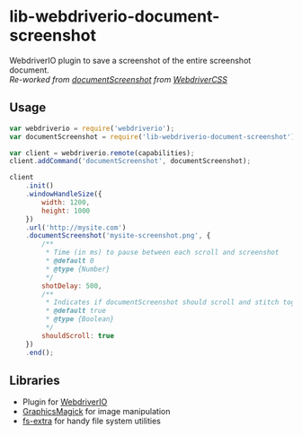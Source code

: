 # lib-webdriverio-document-screenshot
WebdriverIO plugin to save a screenshot of the entire screenshot document.  
*Re-worked from [documentScreenshot](https://github.com/webdriverio/webdrivercss/blob/master/lib/documentScreenshot.js) from [WebdriverCSS](https://github.com/webdriverio/webdrivercss)*

## Usage
```js
var webdriverio = require('webdriverio');
var documentScreenshot = require('lib-webdriverio-document-screenshot');

var client = webdriverio.remote(capabilities);
client.addCommand('documentScreenshot', documentScreenshot);

client
    .init()
    .windowHandleSize({
        width: 1200,
        height: 1000
    })
    .url('http://mysite.com')
    .documentScreenshot('mysite-screenshot.png', {
        /**
         * Time (in ms) to pause between each scroll and screenshot
         * @default 0
         * @type {Number}
         */
        shotDelay: 500,
        /**
         * Indicates if documentScreenshot should scroll and stitch together screenshots of the entire document
         * @default true
         * @type {Boolean}
         */
        shouldScroll: true
    })
    .end();
```

## Libraries
* Plugin for [WebdriverIO](https://github.com/webdriverio/webdriverio)  
* [GraphicsMagick](https://github.com/aheckmann/gm) for image manipulation  
* [fs-extra](https://github.com/jprichardson/node-fs-extra/) for handy file system utilities  
